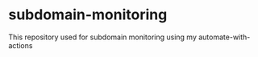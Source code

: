 # subdomain-monitoring
This repository used for subdomain monitoring using my automate-with-actions 
